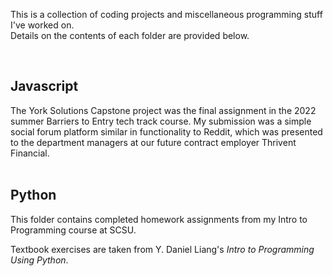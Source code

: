 This is a collection of coding projects and miscellaneous programming stuff I've worked on.\
Details on the contents of each folder are provided below.

<br>

<h2>Javascript</h2>
The York Solutions Capstone project was the final assignment in the 2022 summer Barriers to Entry tech track course. My submission was a simple social forum platform similar in functionality to Reddit, which was presented to the department managers at our future contract employer Thrivent Financial.


<br>
<br>



<h2>Python</h2>
This folder contains completed homework assignments from my Intro to Programming course at SCSU.


<br>

Textbook exercises are taken from Y. Daniel Liang's *Intro to Programming Using Python*.
